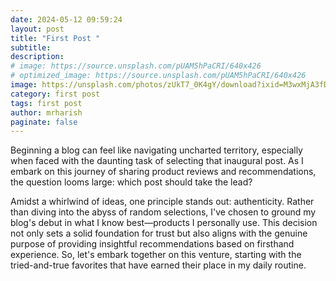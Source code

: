```yaml
---
date: 2024-05-12 09:59:24
layout: post
title: "First Post "
subtitle:
description:
# image: https://source.unsplash.com/pUAM5hPaCRI/640x426
# optimized_image: https://source.unsplash.com/pUAM5hPaCRI/640x426
image: https://unsplash.com/photos/zUkT7_0K4gY/download?ixid=M3wxMjA3fDB8MXx0b3BpY3x8NnNNVmpUTFNrZVF8fHx8fDJ8fDE3MjA1NjcwODh8&force=true&w=640
category: first post
tags: first post
author: mrharish
paginate: false
---
```

Beginning a blog can feel like navigating uncharted territory, especially when faced with the daunting task of selecting that inaugural post. As I embark on this journey of sharing product reviews and recommendations, the question looms large: which post should take the lead?

Amidst a whirlwind of ideas, one principle stands out: authenticity. Rather than diving into the abyss of random selections, I've chosen to ground my blog's debut in what I know best—products I personally use. This decision not only sets a solid foundation for trust but also aligns with the genuine purpose of providing insightful recommendations based on firsthand experience. So, let's embark together on this venture, starting with the tried-and-true favorites that have earned their place in my daily routine.
